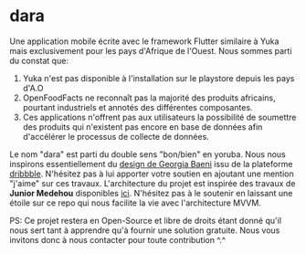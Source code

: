 # dara

Une application mobile écrite avec le framework Flutter similaire à Yuka mais exclusivement pour les pays d'Afrique de l'Ouest. Nous sommes parti du constat que:
1. Yuka n'est pas disponible à l'installation sur le playstore depuis les pays d'A.O
2. OpenFoodFacts ne reconnaît pas la majorité des produits africains, pourtant industriels et annotés des différentes composantes.
3. Ces applications n'offrent pas aux utilisateurs la possibilité de soumettre des produits qui n'existent pas encore en base de données afin d'accélérer le processus de collecte de données.

Le nom "dara" est parti du double sens "bon/bien" en yoruba. 
Nous nous inspirons essentiellement du [design de Georgia Baeni](https://dribbble.com/shots/15160495-Yuka?utm_source=Clipboard_Shot&utm_campaign=GeorgiaBaeni&utm_content=Yuka&utm_medium=Social_Share&utm_source=Clipboard_Shot&utm_campaign=GeorgiaBaeni&utm_content=Yuka&utm_medium=Social_Share) issu de la plateforme [dribbble](https://dribbble.com/). N'hésitez pas à lui apporter votre soutien en ajoutant une mention "j'aime" sur ces travaux. L'architecture du projet est inspirée des travaux de **Junior Medehou** disponibles [ici](https://github.com/NemesisX1/flutter-starter-architecture). N'hésitez pas à le soutenir en laissant une étoile sur ce repo qui nous facilite la vie avec l'architecture MVVM.

PS: Ce projet restera en Open-Source et libre de droits étant donné qu'il nous sert tant à apprendre qu'à fournir une solution gratuite. Nous vous invitons donc à nous contacter pour toute contribution ^.^